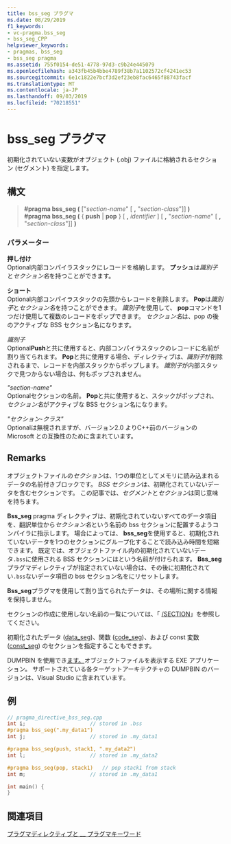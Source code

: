 ```yaml
---
title: bss_seg プラグマ
ms.date: 08/29/2019
f1_keywords:
- vc-pragma.bss_seg
- bss_seg_CPP
helpviewer_keywords:
- pragmas, bss_seg
- bss_seg pragma
ms.assetid: 755f0154-de51-4778-97d3-c9b24e445079
ms.openlocfilehash: a343fb45b4bbe4789f38b7a1102572cf4241ec53
ms.sourcegitcommit: 6e1c1822e7bcf3d2ef23eb8fac6465f88743facf
ms.translationtype: MT
ms.contentlocale: ja-JP
ms.lasthandoff: 09/03/2019
ms.locfileid: "70218551"
---
```

# <a name="bss_seg-pragma"></a>bss_seg プラグマ

初期化されていない変数がオブジェクト (.obj) ファイルに格納されるセクション (セグメント) を指定します。

## <a name="syntax"></a>構文

> **#pragma bss_seg (** ["*section-name*" [ **,** "*section-class*"]] **)** \
> **#pragma bss_seg (** { **push** | **pop** } [ **,** *identifier* ] [ **,** "*section-name*" [ **,** "*section-class*"]] **)**

### <a name="parameters"></a>パラメーター

**押し付け**\
Optional内部コンパイラスタックにレコードを格納します。 **プッシュ**は*識別子*と*セクション名*を持つことができます。

**ショート**\
Optional内部コンパイラスタックの先頭からレコードを削除します。 **Pop**は*識別子*と*セクション名*を持つことができます。 *識別子*を使用して、 **pop**コマンドを1つだけ使用して複数のレコードをポップできます。 *セクション名*は、pop の後のアクティブな BSS セクション名になります。

*識別子*\
Optional**Push**と共に使用すると、内部コンパイラスタックのレコードに名前が割り当てられます。 **Pop**と共に使用する場合、ディレクティブは、*識別子*が削除されるまで、レコードを内部スタックからポップします。 *識別子*が内部スタックで見つからない場合は、何もポップされません。

*"section-name"* \
Optionalセクションの名前。 **Pop**と共に使用すると、スタックがポップされ、*セクション名*がアクティブな BSS セクション名になります。

*"セクション-クラス"* \
Optionalは無視されますが、バージョン2.0 よりC++前のバージョンの Microsoft との互換性のために含まれています。

## <a name="remarks"></a>Remarks

オブジェクトファイルの*セクション*は、1つの単位としてメモリに読み込まれるデータの名前付きブロックです。 *BSS セクション*は、初期化されていないデータを含むセクションです。 この記事では、*セグメント*と*セクション*は同じ意味を持ちます。

**Bss_seg** pragma ディレクティブは、初期化されていないすべてのデータ項目を、翻訳単位から*セクション名*という名前の bss セクションに配置するようコンパイラに指示します。 場合によっては、 **bss_seg**を使用すると、初期化されていないデータを1つのセクションにグループ化することで読み込み時間を短縮できます。 既定では、オブジェクトファイル内の初期化されていないデータ`.bss`に使用される BSS セクションにはという名前が付けられます。 **Bss_seg**プラグマディレクティブが指定されていない場合は、その後に初期化されてい`.bss`ないデータ項目の bss セクション名をにリセットします。

**Bss_seg**プラグマを使用して割り当てられたデータは、その場所に関する情報を保持しません。

セクションの作成に使用しない名前の一覧については、「 [/SECTION](../build/reference/section-specify-section-attributes.md)」を参照してください。

初期化されたデータ ([data_seg](../preprocessor/data-seg.md))、関数 ([code_seg](../preprocessor/code-seg.md))、および const 変数 ([const_seg](../preprocessor/const-seg.md)) のセクションを指定することもできます。

DUMPBIN を使用でき[ます。](../build/reference/dumpbin-command-line.md)オブジェクトファイルを表示する EXE アプリケーション。 サポートされている各ターゲットアーキテクチャの DUMPBIN のバージョンは、Visual Studio に含まれています。

## <a name="example"></a>例

```cpp
// pragma_directive_bss_seg.cpp
int i;                     // stored in .bss
#pragma bss_seg(".my_data1")
int j;                     // stored in .my_data1

#pragma bss_seg(push, stack1, ".my_data2")
int l;                     // stored in .my_data2

#pragma bss_seg(pop, stack1)   // pop stack1 from stack
int m;                     // stored in .my_data1

int main() {
}
```

## <a name="see-also"></a>関連項目

[プラグマディレクティブと __ プラグマキーワード](../preprocessor/pragma-directives-and-the-pragma-keyword.md)
